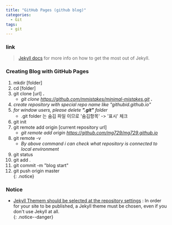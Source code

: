 ```yaml
---
title: "GitHub Pages (github blog)"
categories:
  - Git
tags:
  - git
---
```

### link
> [Jekyll docs][jekyll-docs] for more info on how to get the most out of Jekyll.  

[jekyll-docs]: https://jekyllrb.com/docs/home

### Creating Blog with GitHub Pages
1. mkdir [folder]    
2. cd [folder]   
3. git clone [url] **.**   
   *  *git clone https://github.com/mmistakes/minimal-mistakes.git **.***    
4. *create repository with special repo name like "githubid.github.io"*  
5. *for window users, please delete **".git"** folder*
   - .git folder 는 숨김 파일 이므로 '숨김항목' -> '표시' 체크   
6. git init  
7. git remote add origin [current repository url]  
   * *git remote add origin https://github.com/mg729/mg729.github.io*
8. git remote -v   
   * *By above command i can check what repository is connected to local environment* 
9. git status  
10. git add .  
11. git commit -m "blog start"  
12. git push origin master  
{: .notice}

### Notice
*  [Jekyll Themem should be selected at the repository settings](https://github.community/t5/GitHub-Pages/Github-Pages-are-not-published-after-following-the-documentation/td-p/18627) : In order for your site to be published, a Jekyll theme must be chosen, even if you don't use Jekyll at all.  
{: .notice--danger}